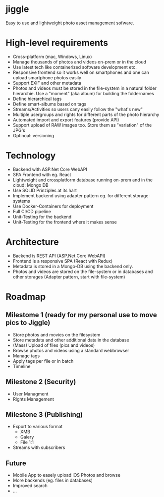 # jiggle
Easy to use and lightweight photo asset management sofware.

# High-level requirements

- Cross-platform (mac, Windows, Linux)
- Manage thousands of photos and videos on-prem or in the cloud
- Use latest tech like containerized software development etc.
- Responsive frontend so it works well on smartphones and one can upload smartphone photos easily
- Support EXIF and other metadata
- Photos and videos must be stored in the file-system in a natural folder hierarchie. Use a "moment" (aka album) for building the foldernames
- Define hierarchical tags
- Define smart-albums based on tags
- Streams/Activities so users cany easily follow the "what's new"
- Multiple usergroups and rights for different parts of the photo hierarchy
- Automated import and export features (provide API)
- Support upload of RAW images too. Store them as "variation" of the JPG's
- Optinoal: versioning

# Technology

- Backend with ASP.Net Core WebAPI
- SPA Frontend with eg. React
- Lightweight and crossplatform database running on-prem and in the cloud: Mongo DB
- Use SOLID Prinziples at its hart
- Implement backend using adapter pattern eg. for different storage-systems
- Use Docker-Containers for deployment
- Full CI/CD pipeline
- Unit-Testing for the backend
- Unit-Testing for the frontend where it makes sense

# Architecture

- Backend is REST API (ASP.Net Core WebAPI)
- Frontend is a responsive SPA (React with Redux)
- Metadata is stored in a Mongo-DB using the backend only.
- Photos and videos are stored on the file-system or in databases and other storages (Adapter pattern, start with file-system)

# Roadmap

## Milestome 1 (ready for my personal use to move pics to Jiggle)

- Store photos and movies on the filesystem
- Store metadata and other additional data in the database
- (Mass) Upload of files (pics and videos)
- Browse photos and videos using a standard webbrowser
- Manage tags
- Apply tags per file or in batch
- Timeline

## Milestone 2 (Security)

- User Managment
- Rights Management

## Milestone 3 (Publishing)

- Export to various format
  - XMB
  - Galery
  - File 1:1
- Streams with subscribers

## Future

- Mobile App to easely upload iOS Photos and browse
- More backends (eg. files in databases)
- Improved search
- ...
